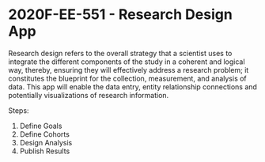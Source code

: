 # 2020F-EE-551 - Research Design App
Research design refers to the overall strategy that a scientist uses to integrate the different components of the study in a coherent and logical way, thereby, ensuring they will effectively address a research problem; it constitutes the blueprint for the collection, measurement, and analysis of data. This app will enable the data entry, entity relationship connections and potentially visualizations of research information.

Steps:
1. Define Goals
2. Define Cohorts
3. Design Analysis
4. Publish Results